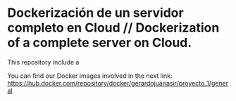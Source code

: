 # Dockerización de un servidor completo en Cloud // Dockerization of a complete server on Cloud.
This repository include a 



You can find our Docker images involved in the next link: https://hub.docker.com/repository/docker/gerardojuanasir/proyecto_1/general
